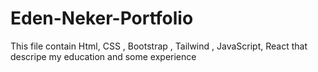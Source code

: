 # Eden-Neker-Portfolio
This file contain  Html, CSS , Bootstrap , Tailwind , JavaScript, React that descripe my education and some experience 
